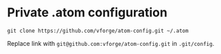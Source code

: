 # Private .atom configuration

```shell
git clone https://github.com/vforge/atom-config.git ~/.atom
```

Replace link with `git@github.com:vforge/atom-config.git` in `.git/config`.
